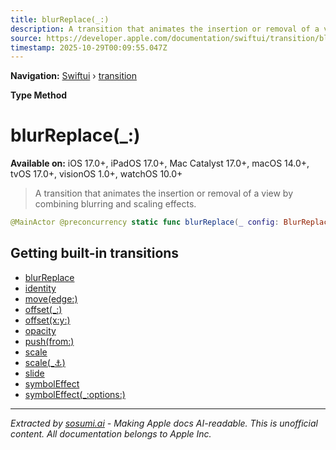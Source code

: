 ```yaml
---
title: blurReplace(_:)
description: A transition that animates the insertion or removal of a view by combining blurring and scaling effects.
source: https://developer.apple.com/documentation/swiftui/transition/blurreplace(_:)
timestamp: 2025-10-29T00:09:55.047Z
---
```


**Navigation:** [Swiftui](/documentation/swiftui) › [transition](/documentation/swiftui/transition)

**Type Method**

# blurReplace(_:)

**Available on:** iOS 17.0+, iPadOS 17.0+, Mac Catalyst 17.0+, macOS 14.0+, tvOS 17.0+, visionOS 1.0+, watchOS 10.0+

> A transition that animates the insertion or removal of a view by combining blurring and scaling effects.

```swift
@MainActor @preconcurrency static func blurReplace(_ config: BlurReplaceTransition.Configuration = .downUp) -> Self
```

## Getting built-in transitions

- [blurReplace](/documentation/swiftui/transition/blurreplace)
- [identity](/documentation/swiftui/transition/identity)
- [move(edge:)](/documentation/swiftui/transition/move(edge:))
- [offset(_:)](/documentation/swiftui/transition/offset(_:))
- [offset(x:y:)](/documentation/swiftui/transition/offset(x:y:))
- [opacity](/documentation/swiftui/transition/opacity)
- [push(from:)](/documentation/swiftui/transition/push(from:))
- [scale](/documentation/swiftui/transition/scale)
- [scale(_:anchor:)](/documentation/swiftui/transition/scale(_:anchor:))
- [slide](/documentation/swiftui/transition/slide)
- [symbolEffect](/documentation/swiftui/transition/symboleffect)
- [symbolEffect(_:options:)](/documentation/swiftui/transition/symboleffect(_:options:))

---

*Extracted by [sosumi.ai](https://sosumi.ai) - Making Apple docs AI-readable.*
*This is unofficial content. All documentation belongs to Apple Inc.*
